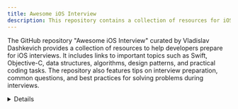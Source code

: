 ```yaml
---
title: Awesome iOS Interview
description: This repository contains a collection of resources for iOS interview preparation, covering a wide range of topics from UIKit to Swift. It includes articles, questions, and guides to help developers excel in iOS interviews.
---
```


The GitHub repository "Awesome iOS Interview" curated by Vladislav Dashkevich provides a collection of resources to help developers prepare for iOS interviews. It includes links to important topics such as Swift, Objective-C, data structures, algorithms, design patterns, and practical coding tasks. The repository also features tips on interview preparation, common questions, and best practices for solving problems during interviews.

<details>
**URL:** https://github.com/dashvlas/awesome-ios-interview

**Authors:** `Vladislav Dashkevich`

**Complexity Levels:**
   - **Beginner:** 30%
   - **Intermediate:** 40%
   - **Advanced:** 30%

**Frequency of Updates:** Periodically updated with new content and resources.

**Types of Content:**
   - **Guides:** 50% (In-depth preparation guides)
   - **Coding Tasks:** 30% (Practical coding exercises)
   - **Interview Tips:** 20% (Advice and best practices)

**Additional Features:**
   - **Community Contributions:** Open for contributions and suggestions from the developer community.
</details>

<LinkCard title="Visit Awesome iOS Interview on GitHub" href="https://github.com/dashvlas/awesome-ios-interview" />